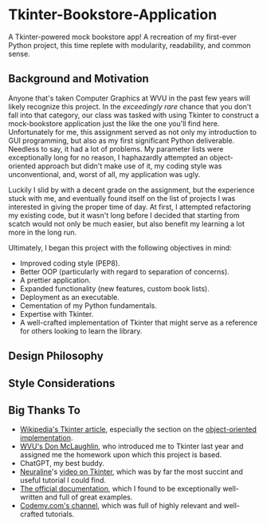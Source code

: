 # Tkinter-Bookstore-Application
A Tkinter-powered mock bookstore app! A recreation of my first-ever Python project, this time replete with modularity, readability, and common sense.

## Background and Motivation
Anyone that's taken Computer Graphics at WVU in the past few years will likely recognize this project. In the *exceedingly rare* chance that you don't fall into that category, our class was tasked with using Tkinter to construct a mock-bookstore application just the like the one you'll find here. Unfortunately for me, this assignment served as not only my introduction to GUI programming, but also as my first significant Python deliverable. Needless to say, it had a lot of problems. My parameter lists were exceptionally long for no reason, I haphazardly attempted an object-oriented approach but didn't make use of it, my coding style was unconventional, and, worst of all, my application was ugly.

Luckily I slid by with a decent grade on the assignment, but the experience stuck with me, and eventually found itself on the list of projects I was interested in giving the proper time of day. At first, I attempted refactoring my existing code, but it wasn't long before I decided that starting from scatch would not only be much easier, but also benefit my learning a lot more in the long run.

Ultimately, I began this project with the following objectives in mind:
- Improved coding style (PEP8).
- Better OOP (particularly with regard to separation of concerns).
- A prettier application.
- Expanded functionality (new features, custom book lists).
- Deployment as an executable.
- Cementation of my Python fundamentals.
- Expertise with Tkinter.
- A well-crafted implementation of Tkinter that might serve as a reference for others looking to learn the library.

## Design Philosophy

## Style Considerations


## Big Thanks To
- [Wikipedia's Tkinter article](https://en.wikipedia.org/wiki/Tkinter), especially the section on the [object-oriented implementation](https://en.wikipedia.org/wiki/Tkinter#Simple_application).
- [WVU's Don McLaughlin](https://directory.statler.wvu.edu/faculty-staff-directory/don-mclaughlin), who introduced me to Tkinter last year and assigned me the homework upon which this project is based.
- ChatGPT, my best buddy.
- [Neuraline](https://www.youtube.com/@NeuralNine)'s [video on Tkinter](https://www.youtube.com/watch?v=ibf5cx221hk&t=954s&pp=ygUwVGtpbnRlciBCZWdpbm5lciBDb3Vyc2UgLSBQeXRob24gR1VJIERldmVsb3BtZW50), which was by far the most succint and useful tutorial I could find.
- [The official documentation](https://docs.python.org/3/library/tkinter.html), which I found to be exceptionally well-written and full of great examples.
- [Codemy.com's channel](https://www.youtube.com/@Codemycom/videos), which was full of highly relevant and well-crafted tutorials.
